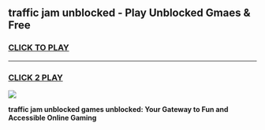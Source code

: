 
## traffic jam unblocked - Play Unblocked Gmaes & Free
<h3>
<a href="https://news.freeplayer.one?title=traffic_jam_unblocked&ref=23F">CLICK TO PLAY</a></h3>
<hr>

<h3>
<a href="https://news.freeplayer.one?title=traffic_jam_unblocked&ref=23F">CLICK 2 PLAY</a>
  
</h3>

<a href="https://news.freeplayer.one?title=traffic_jam_unblocked&ref=23F/"><img src="https://clearcache.store/games.png"></a>


**traffic jam unblocked games unblocked: Your Gateway to Fun and Accessible Online Gaming**
